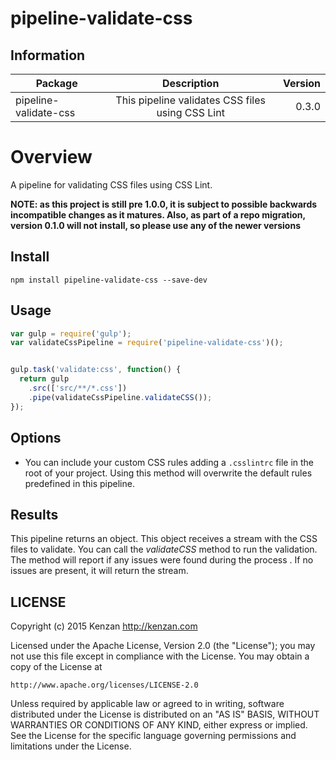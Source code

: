 # pipeline-validate-css

## Information

| Package       | Description   | Version|
| ------------- |:-------------:| -----:|
| pipeline-validate-css| This pipeline validates CSS files using CSS Lint| 0.3.0 |

# Overview

A pipeline for validating CSS files using CSS Lint.

**NOTE: as this project is still pre 1.0.0, it is subject to possible backwards incompatible changes as it matures.
Also, as part of a repo migration, version 0.1.0 will not install, so please use any of the newer versions**

## Install

`npm install pipeline-validate-css --save-dev`

## Usage
```javascript
var gulp = require('gulp');
var validateCssPipeline = require('pipeline-validate-css')();


gulp.task('validate:css', function() {
  return gulp
    .src(['src/**/*.css'])
    .pipe(validateCssPipeline.validateCSS());
});
```

## Options

  + You can include your custom CSS rules adding a `.csslintrc` file in the root of your project. Using this method will overwrite the default rules predefined in this pipeline.

## Results

This pipeline returns an object. This object receives a stream with the CSS files to validate. You can call the _validateCSS_ method to run the validation. The method will report if any issues were found during the process . If no issues are present, it will return the stream.

## LICENSE

Copyright (c) 2015 Kenzan <http://kenzan.com>

Licensed under the Apache License, Version 2.0 (the "License");
you may not use this file except in compliance with the License.
You may obtain a copy of the License at

    http://www.apache.org/licenses/LICENSE-2.0

Unless required by applicable law or agreed to in writing, software
distributed under the License is distributed on an "AS IS" BASIS,
WITHOUT WARRANTIES OR CONDITIONS OF ANY KIND, either express or implied.
See the License for the specific language governing permissions and
limitations under the License.
